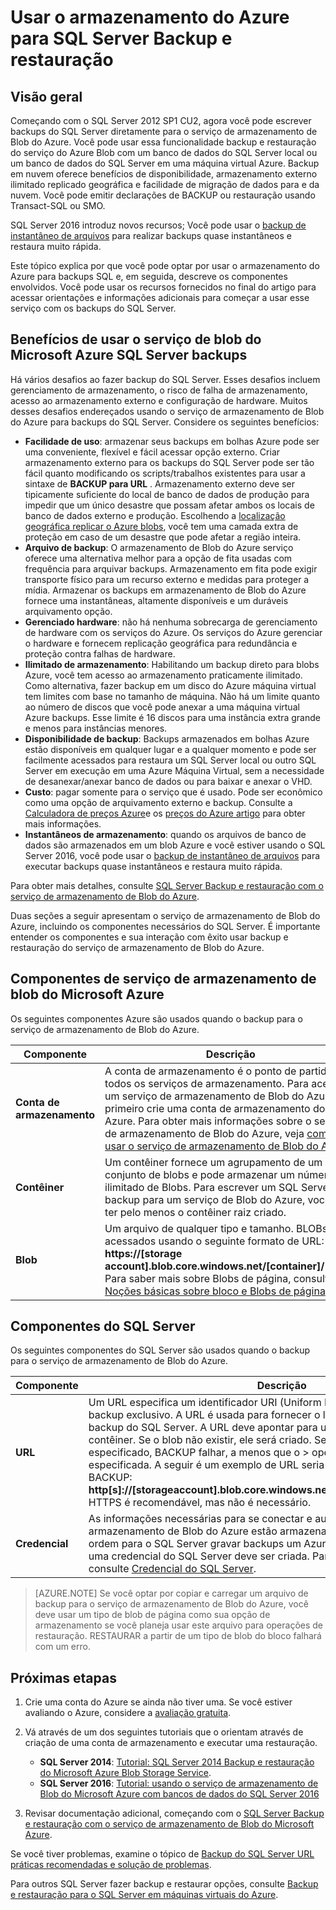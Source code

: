 <properties
    pageTitle="Como usar o armazenamento do Azure para SQL Server backup e restauração | Microsoft Azure"
    description="Saiba como fazer backup do SQL Server ao armazenamento do Azure. Explica os benefícios de fazer backup de bancos de dados SQL ao armazenamento do Azure."
    services="virtual-machines-windows"
    documentationCenter=""
    authors="MikeRayMSFT"
    manager="jhubbard"
    tags="azure-service-management"/>

<tags
    ms.service="virtual-machines-windows"
    ms.devlang="na"
    ms.topic="article"
    ms.tgt_pltfrm="vm-windows-sql-server"
    ms.workload="infrastructure-services"
    ms.date="07/22/2016"
    ms.author="mikeray"/>

# <a name="use-azure-storage-for-sql-server-backup-and-restore"></a>Usar o armazenamento do Azure para SQL Server Backup e restauração

## <a name="overview"></a>Visão geral

Começando com o SQL Server 2012 SP1 CU2, agora você pode escrever backups do SQL Server diretamente para o serviço de armazenamento de Blob do Azure. Você pode usar essa funcionalidade backup e restauração do serviço do Azure Blob com um banco de dados do SQL Server local ou um banco de dados do SQL Server em uma máquina virtual Azure. Backup em nuvem oferece benefícios de disponibilidade, armazenamento externo ilimitado replicado geográfica e facilidade de migração de dados para e da nuvem. Você pode emitir declarações de BACKUP ou restauração usando Transact-SQL ou SMO.

SQL Server 2016 introduz novos recursos; Você pode usar o [backup de instantâneo de arquivos](http://msdn.microsoft.com/library/mt169363.aspx) para realizar backups quase instantâneos e restaura muito rápida.

Este tópico explica por que você pode optar por usar o armazenamento do Azure para backups SQL e, em seguida, descreve os componentes envolvidos. Você pode usar os recursos fornecidos no final do artigo para acessar orientações e informações adicionais para começar a usar esse serviço com os backups do SQL Server.

## <a name="benefits-of-using-the-azure-blob-service-for-sql-server-backups"></a>Benefícios de usar o serviço de blob do Microsoft Azure SQL Server backups

Há vários desafios ao fazer backup do SQL Server. Esses desafios incluem gerenciamento de armazenamento, o risco de falha de armazenamento, acesso ao armazenamento externo e configuração de hardware. Muitos desses desafios endereçados usando o serviço de armazenamento de Blob do Azure para backups do SQL Server. Considere os seguintes benefícios:

- **Facilidade de uso**: armazenar seus backups em bolhas Azure pode ser uma conveniente, flexível e fácil acessar opção externo. Criar armazenamento externo para os backups do SQL Server pode ser tão fácil quanto modificando os scripts/trabalhos existentes para usar a sintaxe de **BACKUP para URL** . Armazenamento externo deve ser tipicamente suficiente do local de banco de dados de produção para impedir que um único desastre que possam afetar ambos os locais de banco de dados externo e produção. Escolhendo a [localização geográfica replicar o Azure blobs](../storage/storage-redundancy.md), você tem uma camada extra de proteção em caso de um desastre que pode afetar a região inteira.
- **Arquivo de backup**: O armazenamento de Blob do Azure serviço oferece uma alternativa melhor para a opção de fita usadas com frequência para arquivar backups. Armazenamento em fita pode exigir transporte físico para um recurso externo e medidas para proteger a mídia. Armazenar os backups em armazenamento de Blob do Azure fornece uma instantâneas, altamente disponíveis e um duráveis arquivamento opção.
- **Gerenciado hardware**: não há nenhuma sobrecarga de gerenciamento de hardware com os serviços do Azure. Os serviços do Azure gerenciar o hardware e fornecem replicação geográfica para redundância e proteção contra falhas de hardware.
- **Ilimitado de armazenamento**: Habilitando um backup direto para blobs Azure, você tem acesso ao armazenamento praticamente ilimitado. Como alternativa, fazer backup em um disco do Azure máquina virtual tem limites com base no tamanho de máquina. Não há um limite quanto ao número de discos que você pode anexar a uma máquina virtual Azure backups. Esse limite é 16 discos para uma instância extra grande e menos para instâncias menores.
- **Disponibilidade de backup**: Backups armazenados em bolhas Azure estão disponíveis em qualquer lugar e a qualquer momento e pode ser facilmente acessados para restaura um SQL Server local ou outro SQL Server em execução em uma Azure Máquina Virtual, sem a necessidade de desanexar/anexar banco de dados ou para baixar e anexar o VHD.
- **Custo**: pagar somente para o serviço que é usado. Pode ser econômico como uma opção de arquivamento externo e backup. Consulte a [Calculadora de preços Azure](http://go.microsoft.com/fwlink/?LinkId=277060 "Calculadora de preços")e os [preços do Azure artigo](http://go.microsoft.com/fwlink/?LinkId=277059 "preços artigo") para obter mais informações.
- **Instantâneos de armazenamento**: quando os arquivos de banco de dados são armazenados em um blob Azure e você estiver usando o SQL Server 2016, você pode usar o [backup de instantâneo de arquivos](http://msdn.microsoft.com/library/mt169363.aspx) para executar backups quase instantâneos e restaura muito rápida.

Para obter mais detalhes, consulte [SQL Server Backup e restauração com o serviço de armazenamento de Blob do Azure](http://go.microsoft.com/fwlink/?LinkId=271617).

Duas seções a seguir apresentam o serviço de armazenamento de Blob do Azure, incluindo os componentes necessários do SQL Server. É importante entender os componentes e sua interação com êxito usar backup e restauração do serviço de armazenamento de Blob do Azure.

## <a name="azure-blob-storage-service-components"></a>Componentes de serviço de armazenamento de blob do Microsoft Azure

Os seguintes componentes Azure são usados quando o backup para o serviço de armazenamento de Blob do Azure.

| Componente               | Descrição                          |
|---------------------|-------------------------------|
| **Conta de armazenamento** | A conta de armazenamento é o ponto de partida para todos os serviços de armazenamento. Para acessar um serviço de armazenamento de Blob do Azure, primeiro crie uma conta de armazenamento do Azure. Para obter mais informações sobre o serviço de armazenamento de Blob do Azure, veja [como usar o serviço de armazenamento de Blob do Azure](https://azure.microsoft.com/develop/net/how-to-guides/blob-storage/) |
| **Contêiner** | Um contêiner fornece um agrupamento de um conjunto de blobs e pode armazenar um número ilimitado de Blobs. Para escrever um SQL Server backup para um serviço de Blob do Azure, você deve ter pelo menos o contêiner raiz criado. |
| **Blob** | Um arquivo de qualquer tipo e tamanho. BLOBs são acessados usando o seguinte formato de URL: **https://[storage account].blob.core.windows.net/[container]/[blob]**. Para saber mais sobre Blobs de página, consulte [Noções básicas sobre bloco e Blobs de página](http://msdn.microsoft.com/library/azure/ee691964.aspx) |

## <a name="sql-server-components"></a>Componentes do SQL Server

Os seguintes componentes do SQL Server são usados quando o backup para o serviço de armazenamento de Blob do Azure.

| Componente               | Descrição                          |
|---------------------|-------------------------------|
| **URL** | Um URL especifica um identificador URI (Uniform Resource) para um arquivo de backup exclusivo. A URL é usada para fornecer o local e o nome do arquivo de backup do SQL Server. A URL deve apontar para um blob real, não apenas um contêiner. Se o blob não existir, ele será criado. Se um blob existente for especificado, BACKUP falhar, a menos que o > opção com o formato especificada. A seguir é um exemplo de URL seria especificado no comando BACKUP: **http[s]://[storageaccount].blob.core.windows.net/[container]/[FILENAME.bak]**. HTTPS é recomendável, mas não é necessário. |
| **Credencial** | As informações necessárias para se conectar e autenticar ao serviço de armazenamento de Blob do Azure estão armazenadas como uma credencial.  Em ordem para o SQL Server gravar backups um Azure Blob ou restauração dele, uma credencial do SQL Server deve ser criada. Para obter mais informações, consulte [Credencial do SQL Server](https://msdn.microsoft.com/library/ms189522.aspx). |

> [AZURE.NOTE] Se você optar por copiar e carregar um arquivo de backup para o serviço de armazenamento de Blob do Azure, você deve usar um tipo de blob de página como sua opção de armazenamento se você planeja usar este arquivo para operações de restauração. RESTAURAR a partir de um tipo de blob do bloco falhará com um erro.

## <a name="next-steps"></a>Próximas etapas

1. Crie uma conta do Azure se ainda não tiver uma. Se você estiver avaliando o Azure, considere a [avaliação gratuita](https://azure.microsoft.com/free/).

1. Vá através de um dos seguintes tutoriais que o orientam através de criação de uma conta de armazenamento e executar uma restauração.

    - **SQL Server 2014**: [Tutorial: SQL Server 2014 Backup e restauração do Microsoft Azure Blob Storage Service](https://msdn.microsoft.com/library/jj720558\(v=sql.120\).aspx).
    - **SQL Server 2016**: [Tutorial: usando o serviço de armazenamento de Blob do Microsoft Azure com bancos de dados do SQL Server 2016](https://msdn.microsoft.com/library/dn466438.aspx)

1. Revisar documentação adicional, começando com o [SQL Server Backup e restauração com o serviço de armazenamento de Blob do Microsoft Azure](https://msdn.microsoft.com/library/jj919148.aspx).

Se você tiver problemas, examine o tópico de [Backup do SQL Server URL práticas recomendadas e solução de problemas](https://msdn.microsoft.com/library/jj919149.aspx).

Para outros SQL Server fazer backup e restaurar opções, consulte [Backup e restauração para o SQL Server em máquinas virtuais do Azure](../virtual-machines/virtual-machines-windows-sql-backup-recovery.md).
